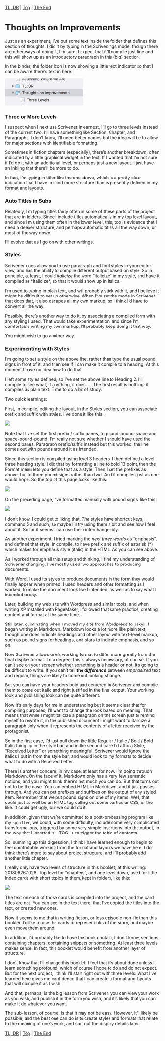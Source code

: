[TL; DR](21.html) | [Top](index.html) | [The End](23.html)

# Thoughts on Improvements #


Just as an experiment, I’ve put some text inside the folder that defines this section of thoughts. I did it by typing in the Scrivenings mode, though there are other ways of doing it, I’m sure. I expect that it’ll compile just fine and this will show up as an introductory paragraph in this (big) section.

In the binder, the folder icon is now showing a little text indicator so that I can be aware there’s text in here.

![ScreenShot2018-06-23at60600AM.png](ScreenShot2018-06-23at60600AM.png)  

### Three or More Levels

I suspect when I next use Scrivener in earnest, I’ll go to three levels instead of the current two. I’ll have something like Section, Chapter, and Paragraphs. I don’t know, I’ll need better names but the idea will be to allow for major sections with identifiable formatting.

Sometimes in fiction chapters (especially), there’s another breakdown, often indicated by a little graphical widget in the text. If I wanted that I’m not sure if I’d do it with an additional level, or perhaps just a new layout. I just have an inkling that there’ll be more to do.

In fact, I’m typing in titles like the one above, which is a pretty clear indication that I have in mind more structure than is presently defined in my format and layouts.  

### Auto Titles in Subs

Relatedly, I’m typing titles fairly often in some of these parts of the project that are in folders. Since I include titles automatically in my top level layout, and since I’m using them often in the lower level, this, too is evidence that I need a deeper structure, and perhaps automatic titles all the way down, or most of the way down.

I’ll evolve that as I go on with other writings.  

### Styles

Scrivener does allow you to use paragraph and font styles in your editor view, and has the ability to compile different output based on style. So in principle, at least, I could *italicize* the word “italicize” in my style, and have it compiled as \*italicize\*, so that it would show up in italics. 

I’m used to typing in plain text, and will probably stick with it, and I believe it might be difficult to set up otherwise. When I’ve set the mode in Scrivener that does that, it also escapes all my own markup, so I think I’d have to convert all the way. 

Possibly, there’s another way to do it, by associating a compiled form with any styling I used. That would take experimentation, and since I’m comfortable writing my own markup, I’ll probably keep doing it that way.

You might wish to go another way.  

### Experimenting with Styles ###

I’m going to set a style on the above line, rather than type the usual pound signs in front of it, and then see if I can make it compile to a heading. At this moment I have no idea how to do that.

I left some styles defined, so I’ve set the above line to Heading 2. I’ll compile to see what, if anything, it does. … The first result is nothing: it compiles as plain text. Time to do a bit of study.

Two quick learnings:

First, in compile, editing the layout, in the Styles section, you can associate prefix and suffix with styles. I’ve done it like this:

![][ScreenShot2018-06-24at92104PM]

Note that I’ve set the first prefix / suffix panes, to pound-pound-space and space-pound-pound. I’m really not sure whether I should have used the second panes, Paragraph prefix/suffix instead but this worked, the line comes out with pounds around it as intended.

Since this section is compiled using level 3 headers, I then defined a level three heading style. I did that by formatting a line to bold 13 point, then the Format menu lets you define that as a style. Then I set the prefixes as above, but to three pound signs rather than two. And it compiles just as one would hope.  So the top of this page looks like this:

![][ScreenShot2018-06-24at92825PM]

On the preceding page, I’ve formatted manually with pound signs, like this:

![][ScreenShot2018-06-24at92908PM]

I don’t know. I could get to liking that. *The* styles have shortcut keys, command 5 and such, so maybe I’ll try using them a bit and see how I feel about it. So far it seems I can use them interchangeably.

As another experiment, I tried marking the *next three words* as “emphasis”, and defined that style, in compile, to have prefix and suffix of asterisk (\*) which makes for emphasis style (italic) in the HTML. As you can see above.  

As I worked through all this setup and thinking, I find my understanding of Scrivener changing. I’ve mostly used two approaches to producing documents.

With Word, I used its styles to produce documents in the form they would finally appear when printed. I used headers and other formatting as I worked, to make the document look like I intended, as well as to say what I intended to say.

Later, building my web site with Wordpress and similar tools, and when writing XP Installed with PageMaker, I followed that same practice, creating content and format at the same time.

Still later, culminating when I moved my site from Wordpress to Jekyll, I began writing in Markdown. Markdown looks a lot more like plain text, though one does indicate headings and other layout with text-level markup, such as pound signs for headings, and stars to indicate emphasis, and so on.

Now Scrivener allows one’s working format to differ more greatly from the final display format. To a degree, this is always necessary, of course. If you can’t see on your screen whether something is a header or not, it’s going to be difficult to write. If you can’t tell **the** ***difference*** between *emphasized* text and regular, things are likely to come out looking strange.

But you can have your headers bold and centered in Scrivener and compile them to come out italic and right justified in the final output. Your working look and publishing look can be quite different.

Now it’s early days for me in understanding but it seems clear that for compiling purposes, I’ll want to change the look based on meaning. That means that while I might italicize a paragraph on the screen just to remind myself to rewrite it, in the published document I might want to italicize a paragraph only when it represents the contents of a letter received by the protagonist.

So in the first case, I’d just pull down the little Regular / Italic / Bold / Bold Italic thing up in the style bar, and in the second case I’d affix a Style, “Received Letter” or something meaningful. Scrivener would ignore the italics I put in from the style bar, and would look to my formats to decide what to do with a Received Letter.

There is another concern, in my case, at least for now. I’m going through Markdown. On the face of it, Markdown only has a very few semantic notions, and you might think there’s not much you can do. But that turns out not to be the case. You can embed HTML in Markdown, and it just passes through. And you can put prefixes and suffixes on the output of any styled item. Remember that we put pound signs on one of my items. Well, that could just as well be an HTML tag calling out some particular CSS, or the like. It could get ugly, but we could do it.

In addition, given that we’re committed to a post-processing program like my `splitter`, we could, with some difficulty, include some very complicated transformations, triggered by some very simple insertions into the output, in the way that I inserted \<\!--TOC--> to trigger the table of contents.

So, summing up this digression, I think I have learned enough to begin to feel comfortable working from the format and layouts we have here. I do think there’s more to say about project structure, and I’ll probably add another little chapter.  

I really only have two levels of structure in this booklet, at this writing: 20180626:1028. Top level for “chapters”, and one level down, used for little index cards with short topics in them, kept in folders, like this:

![][ScreenShot2018-06-26at102912AM]

The text on each of those cards is compiled into the project, and the card titles are not. You can see in the text there, that I’ve copied the titles into the text, or created new ones. 

Now it seems to me that in writing fiction, or less episodic non-fic than this booklet, I’d like to use the cards to represent bits of the story, and maybe even move them around.

In addition, I’d probably like to have the book contain, I don’t know, sections, containing chapters, containing snippets or something. At least three levels makes sense. In fact, this booklet would benefit from another layer of structure.

I don’t know that I’ll change this booklet: I feel that it’s about done unless I learn something profound, which of course I hope to do and do not expect. But for the next project, I think I’ll start right out with three levels. What I’ve learned here gives me confidence that I can create a format and layouts that will compile it as I wish.

And that, perhaps, is the big lesson from Scrivener: you can view your work as you wish, and publish it in the form you wish, and it’s likely that you can make it do whatever you want.

The sub-lesson, of course, is that it may not be easy. However, it’ll likely be possible, and the best one can do is to create styles and formats that relate to the meaning of one’s work, and sort out the display details later.





[TL; DR](21.html) | [Top](index.html) | [The End](23.html)




[ScreenShot2018-06-17at54341AM]: ScreenShot2018-06-17at54341AM.png

[ScreenShot2018-06-15at34845AM]: ScreenShot2018-06-15at34845AM.png

[ScreenShot2018-06-15at35655AM]: ScreenShot2018-06-15at35655AM.png

[ScreenShot2018-06-15at35933AM]: ScreenShot2018-06-15at35933AM.png

[ScreenShot2018-06-15at41513AM]: ScreenShot2018-06-15at41513AM.png

[ScreenShot2018-06-15at43151AM]: ScreenShot2018-06-15at43151AM.png

[ScreenShot2018-06-15at43300AM]: ScreenShot2018-06-15at43300AM.png

[ScreenShot2018-06-15at43419AM]: ScreenShot2018-06-15at43419AM.png

[ScreenShot2018-06-15at43550AM]: ScreenShot2018-06-15at43550AM.png

[ScreenShot2018-06-15at45351AM]: ScreenShot2018-06-15at45351AM.png

[ScreenShot2018-06-15at45543AM]: ScreenShot2018-06-15at45543AM.png

[ScreenShot2018-06-15at50722AM]: ScreenShot2018-06-15at50722AM.png

[ScreenShot2018-06-15at51250AM]: ScreenShot2018-06-15at51250AM.png

[ScreenShot2018-06-15at51454AM]: ScreenShot2018-06-15at51454AM.png

[ScreenShot2018-06-15at92421AM]: ScreenShot2018-06-15at92421AM.png

[ScreenShot2018-06-15at95953AM]: ScreenShot2018-06-15at95953AM.png

[ScreenShot2018-06-16at74710AM]: ScreenShot2018-06-16at74710AM.png

[ScreenShot2018-06-17at64119AM]: ScreenShot2018-06-17at64119AM.png

[ScreenShot2018-06-17at70530AM]: ScreenShot2018-06-17at70530AM.png

[ScreenShot2018-06-17at81328PM]: ScreenShot2018-06-17at81328PM.png

[ScreenShot2018-06-18at94526AM]: ScreenShot2018-06-18at94526AM.png

[ScreenShot2018-06-19at80328PM]: ScreenShot2018-06-19at80328PM.png

[ScreenShot2018-06-22at101952AM]: ScreenShot2018-06-22at101952AM.png

[ScreenShot2018-06-22at102316AM]: ScreenShot2018-06-22at102316AM.png

[ScreenShot2018-06-22at103031AM]: ScreenShot2018-06-22at103031AM.png

[ScreenShot2018-06-22at103054AM]: ScreenShot2018-06-22at103054AM.png

[ScreenShot2018-06-22at103500AM]: ScreenShot2018-06-22at103500AM.png

[ScreenShot2018-06-22at104957AM]: ScreenShot2018-06-22at104957AM.png

[ScreenShot2018-06-22at110544AM]: ScreenShot2018-06-22at110544AM.png

[ScreenShot2018-06-23at52634AM]: ScreenShot2018-06-23at52634AM.png

[ScreenShot2018-06-24at92104PM]: ScreenShot2018-06-24at92104PM.png

[ScreenShot2018-06-24at92825PM]: ScreenShot2018-06-24at92825PM.png

[ScreenShot2018-06-24at92908PM]: ScreenShot2018-06-24at92908PM.png

[ScreenShot2018-06-26at102912AM]: ScreenShot2018-06-26at102912AM.png

[ScreenShot2018-06-17at60628AM]: ScreenShot2018-06-17at60628AM.png

